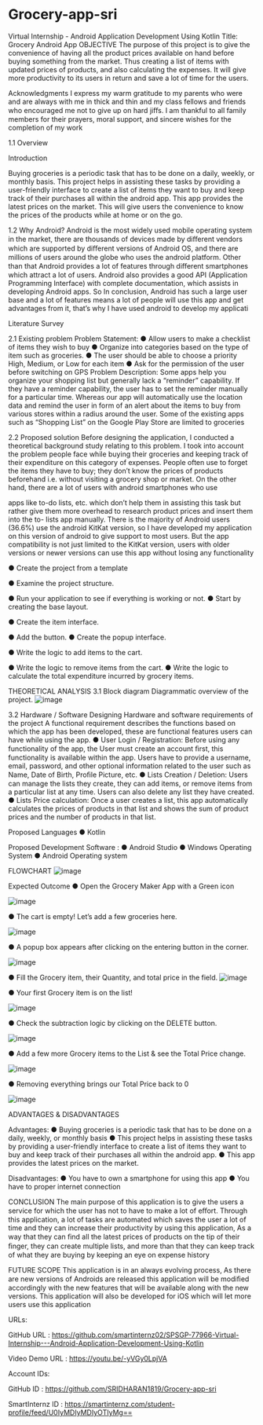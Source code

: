 # Grocery-app-sri
 
Virtual Internship - Android Application Development Using Kotlin Title: Grocery Android App OBJECTIVE The purpose of this project is to give the convenience of having all the product prices available on hand before buying something from the market. Thus creating a list of items with updated prices of products, and also calculating the expenses. It will give more productivity to its users in return and save a lot of time for the users.

Acknowledgments I express my warm gratitude to my parents who were and are always with me in thick and thin and my class fellows and friends who encouraged me not to give up on hard jiﬀs. I am thankful to all family members for their prayers, moral support, and sincere wishes for the completion of my work

1.1 Overview

Introduction

Buying groceries is a periodic task that has to be done on a daily, weekly, or monthly basis. This project helps in assisting these tasks by providing a user-friendly interface to create a list of items they want to buy and keep track of their purchases all within the android app. This app provides the latest prices on the market. This will give users the convenience to know the prices of the products while at home or on the go.

1.2 Why Android? Android is the most widely used mobile operating system in the market, there are thousands of devices made by diﬀerent vendors which are supported by diﬀerent versions of Android OS, and there are millions of users around the globe who uses the android platform. Other than that Android provides a lot of features through diﬀerent smartphones which attract a lot of users. Android also provides a good API (Application Programming Interface) with complete documentation, which assists in developing Android apps. So In conclusion, Android has such a large user base and a lot of features means a lot of people will use this app and get advantages from it, that’s why I have used android to develop my applicati

Literature Survey

2.1 Existing problem Problem Statement: ● Allow users to make a checklist of items they wish to buy ● Organize into categories based on the type of item such as groceries. ● The user should be able to choose a priority High, Medium, or Low for each item ● Ask for the permission of the user before switching on GPS Problem Description: Some apps help you organize your shopping list but generally lack a “reminder” capability. If they have a reminder capability, the user has to set the reminder manually for a particular time. Whereas our app will automatically use the location data and remind the user in form of an alert about the items to buy from various stores within a radius around the user. Some of the existing apps such as “Shopping List” on the Google Play Store are limited to groceries

2.2 Proposed solution Before designing the application, I conducted a theoretical background study relating to this problem. I took into account the problem people face while buying their groceries and keeping track of their expenditure on this category of expenses. People often use to forget the items they have to buy; they don’t know the prices of products beforehand i.e. without visiting a grocery shop or market. On the other hand, there are a lot of users with android smartphones who use

apps like to-do lists, etc. which don’t help them in assisting this task but rather give them more overhead to research product prices and insert them into the to- lists app manually. There is the majority of Android users (36.6%) use the android KitKat version, so I have developed my application on this version of android to give support to most users. But the app compatibility is not just limited to the KitKat version, users with older versions or newer versions can use this app without losing any functionality

● Create the project from a template

● Examine the project structure.

● Run your application to see if everything is working or not. ● Start by creating the base layout.

● Create the item interface.

● Add the button. ● Create the popup interface.

● Write the logic to add items to the cart.

● Write the logic to remove items from the cart. ● Write the logic to calculate the total expenditure incurred by grocery items.

THEORETICAL ANALYSIS 3.1 Block diagram Diagrammatic overview of the project. 
![image](https://user-images.githubusercontent.com/82379566/198836903-72f8368f-8e39-49f7-8e14-589933e3bfd2.png)
























































3.2 Hardware / Software Designing Hardware and software requirements of the project A functional requirement describes the functions based on which the app has been developed, these are functional features users can have while using the app. ● User Login / Registration: Before using any functionality of the app, the User must create an account ﬁrst, this functionality is available within the app. Users have to provide a username, email, password, and other optional information related to the user such as Name, Date of Birth, Proﬁle Picture, etc. ● Lists Creation / Deletion: Users can manage the lists they create, they can add items, or remove items from a particular list at any time. Users can also delete any list they have created. ● Lists Price calculation: Once a user creates a list, this app automatically calculates the prices of products in that list and shows the sum of product prices and the number of products in that list.

Proposed Languages ● Kotlin

Proposed Development Software : ● Android Studio ● Windows Operating System ● Android Operating system

FLOWCHART
![image](https://user-images.githubusercontent.com/82379566/198836938-fc7b1511-134d-48d6-8467-8cf0fa24f009.png)








































Expected Outcome ● Open the Grocery Maker App with a Green icon

![image](https://user-images.githubusercontent.com/82379566/198836954-20108100-68a8-4b0c-a307-e8234cf7efc5.png)






































● The cart is empty! Let’s add a few groceries here.

![image](https://user-images.githubusercontent.com/82379566/198836967-9386c28b-ddd0-48d9-baae-5abc1b0a9d97.png)



































● A popup box appears after clicking on the entering button in the corner.

![image](https://user-images.githubusercontent.com/82379566/198836984-7e32b564-5085-4a4c-a99d-64e158a77d7a.png)














































● Fill the Grocery item, their Quantity, and total price in the field.
![image](https://user-images.githubusercontent.com/82379566/198837014-f1c9e9c5-fd42-4a91-8334-b5051b9d01c9.png)








































● Your first Grocery item is on the list!

![image](https://user-images.githubusercontent.com/82379566/198837045-a5d0b4ff-1314-48df-ab38-1464a1fdac4b.png)



























● Check the subtraction logic by clicking on the DELETE button.

![image](https://user-images.githubusercontent.com/82379566/198837066-551b8bd6-6c32-4684-ae89-9f8834055a3c.png)



















































● Add a few more Grocery items to the List & see the Total Price change.

![image](https://user-images.githubusercontent.com/82379566/198837088-ecacc31d-063b-421d-9b8c-46ea690171f2.png)

































● Removing everything brings our Total Price back to 0

![image](https://user-images.githubusercontent.com/82379566/198837108-0c899f80-4d35-4128-bc91-5962cf1a3d74.png)







































ADVANTAGES & DISADVANTAGES

Advantages: ● Buying groceries is a periodic task that has to be done on a daily, weekly, or monthly basis ● This project helps in assisting these tasks by providing a user-friendly interface to create a list of items they want to buy and keep track of their purchases all within the android app. ● This app provides the latest prices on the market.

Disadvantages: ● You have to own a smartphone for using this app ● You have to proper internet connection

CONCLUSION The main purpose of this application is to give the users a service for which the user has not to have to make a lot of eﬀort. Through this application, a lot of tasks are automated which saves the user a lot of time and they can increase their productivity by using this application, As a way that they can ﬁnd all the latest prices of products on the tip of their ﬁnger, they can create multiple lists, and more than that they can keep track of what they are buying by keeping an eye on expense history

FUTURE SCOPE This application is in an always evolving process, As there are new versions of Androids are released this application will be modiﬁed accordingly with the new features that will be available along with the new versions. This application will also be developed for iOS which will let more users use this application

URLs:

GitHub URL : https://github.com/smartinternz02/SPSGP-77966-Virtual-Internship---Android-Application-Development-Using-Kotlin

Video Demo URL : https://youtu.be/-yVGy0LpjVA

Account IDs:

GitHub ID : https://github.com/SRIDHARAN1819/Grocery-app-sri

SmartInternz ID : https://smartinternz.com/student-profile/feed/U0IyMDIyMDIyOTIyMg==

